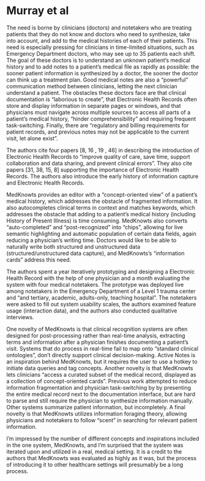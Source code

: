 # Murray et al

The need is borne by clinicians (doctors) and notetakers who are treating patients that they do not know and doctors who need to synthesize, take into account, and add to the medical histories of each of their patients. This need is especially pressing for clinicians in time-limited situations, such as Emergency Department doctors, who may see up to 35 patients each shift. The goal of these doctors is to understand an unknown patient’s medical history and to add notes to a patient’s medical file as rapidly as possible: the sooner patient information is synthesized by a doctor, the sooner the doctor can think up a treatment plan. Good medical notes are also a “powerful” communication method between clinicians, letting the next clinician understand a patient. The obstacles these doctors face are that clinical documentation is “laborious to create”, that Electronic Health Records often store and display information in separate pages or windows, and that physicians must navigate across multiple sources to access all parts of a patient’s medical history, “hinder comprehensibility” and requiring frequent task-switching. Finally, there are “regulatory and billing requirements for patient records, and previous notes may not be applicable to the current visit, let alone exist”.

The authors cite four papers [8, 16 , 19 , 46] in describing the introduction of Electronic Health Records to “improve quality of care, save time, support collaboration and data sharing, and prevent clinical errors”.  They also cite papers [31, 38, 15, 8] supporting the importance of Electronic Health Records.  The authors also introduce the early history of information capture and Electronic Health Records.

MedKnowts provides an editor with a “concept-oriented view” of a patient’s medical history, which addresses the obstacle of fragmented information. It also autocompletes clinical terms in context and matches keywords, which addresses the obstacle that adding to a patient’s medical history (including History of Present Illness) is time consuming. MedKnowts also converts “auto-completed” and “post-recognized” into “chips”, allowing for live semantic highlighting and automatic population of certain data fields, again reducing a physician’s writing time. Doctors would like to be able to naturally write both structured and unstructured data (structured/unstructured data capture), and MedKnowts’s “information cards” address this need.

The authors spent a year iteratively prototyping and designing a Electronic Health Record with the help of one physician and a month evaluating the system with four medical notetakers. The prototype was deployed live among notetakers in the Emergency Department of a Level 1 trauma center and “and tertiary, academic, adults-only, teaching hospital”. The notetakers were asked to fill out system usability scales, the authors examined feature usage (interaction data), and the authors also conducted qualitative interviews.

One novelty of MedKnowts is that clinical recognition systems are often designed for post-processing rather than real-time analysis, extracting terms and information after a physician finishes documenting a patient’s visit. Systems that do process in real-time fail to map onto “standard clinical ontologies”, don’t directly support clinical decision-making. Active Notes is an inspiration behind MedKnowts, but it requires the user to use a hotkey to initiate data queries and tag concepts. Another novelty is that MedKnowts lets clinicians “access a curated subset of the medical record, displayed as a collection of concept-oriented cards”. Previous work attempted to reduce information fragmentation and physician task-switching by by presenting the entire medical record next to the documentation interface, but are hard to parse and still require the physician to synthesize information manually. Other systems summarize patient information, but incompletely. A final novelty is that MedKnowts utilizes information foraging theory, allowing physicians and notetakers to follow “scent” in searching for relevant patient information.

I’m impressed by the number of different concepts and inspirations included in the one system, MedKnowts, and I’m surprised that the system was iterated upon and utilized in a real, medical setting. It is a credit to the authors that MedKnowts was evaluated as highly as it was, but the process of introducing it to other healthcare settings will presumably be a long process.